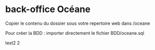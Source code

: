 # back-office Océane

Copier le contenu du dossier sous votre repertoire web dans /oceane

Pour créer la BDD : importer directement le fichier BDD/oceane.sql

test2 2
